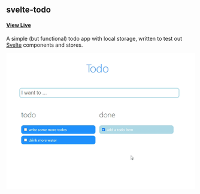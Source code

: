 ## svelte-todo

#### [View Live](https://svelte-2do.netlify.app)

A simple (but functional) todo app with local storage, written to test out [Svelte](https://svelte.dev/) components and stores.

![demo](demo.gif)
